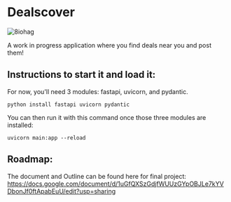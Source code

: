 # Dealscover
![8iohag](https://github.com/plovanpete/dealscoverCS3980project/assets/145849883/c7001137-1694-4984-9abe-efd33da7c42c)

A work in progress application where you find deals near you and post them!

## Instructions to start it and load it:
For now, you'll need 3 modules: fastapi, uvicorn, and pydantic.
```
python install fastapi uvicorn pydantic
```
You can then run it with this command once those three modules are installed:
```
uvicorn main:app --reload
```

## Roadmap:
The document and Outline can be found here for final project:
https://docs.google.com/document/d/1uGfQXSzGdjfWUUzGYpOBJLe7kYVDbonJf0ftApabEuU/edit?usp=sharing
